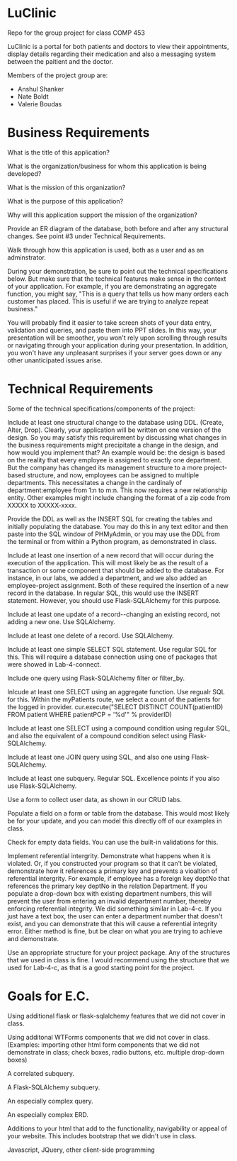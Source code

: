 # LuClinic

Repo for the group project for class COMP 453

LuClinic is a portal for both patients and doctors to view their appointments, display details regarding their medication and also a messaging system between the paitient and the doctor.

Members of the project group are:

- Anshul Shanker
- Nate Boldt
- Valerie Boudas



# Business Requirements

What is the title of this application?

What is the organization/business for whom this application is being developed?

What is the mission of this organization? 

What is the purpose of this application?

Why will this application support the mission of the organization?

Provide an ER diagram of the database, both before and after any structural changes.  See point #3 under Technical Requirements.

Walk through how this application is used, both as a user and as an adminstrator.

During your demonstration, be sure to point out the technical specifications below. But make sure that the technical features make sense in the context of your application.  For example, if you are demonstrating an aggregate function, you might say, "This is a query that tells us how many orders each customer has placed.  This is useful if we are trying to analyze repeat business."

You will probably find it easier to take screen shots of your data entry, validation and queries, and paste them into PPT slides.  In this way, your presentation will be smoother, you won't rely upon scrolling through results or navigating through your application during your presentation.  In addition, you won't have any unpleasant surprises if your server goes down or any other unanticipated issues arise.


# Technical Requirements
Some of the technical specifications/components of the project:

Include at least one structural change to the database using DDL.  (Create, Alter, Drop). Clearly, your application will be written on one version of the design.  So you may satisfy this requirement by discussing what changes in the business requirements might precipitate a change in the design, and how would you implement that?  An example would be:  the design is based on the reality that every employee is assigned to exactly one department.  But the company has changed its management structure to a more project-based structure, and now, employees can be assigned to multiple departments.  This necessitates a change in the cardinaly of department:employee from 1:n to m:n.  This now requires a new relationship entity.  Other examples might include changing the format of a zip code from XXXXX to XXXXX-xxxx.  

Provide the DDL as well as the INSERT SQL for creating the tables and initially populating the database.  You may do this in any text editor and then paste into the SQL window of PHMyAdmin, or you may use the DDL from the terminal or from within a Python program, as demonstrated in class.

Include at least one insertion of a new record that will occur during the execution of the application.  This will most likely be as the result of a transaction or some component that should be added to the database.  For instance, in our labs, we added a department, and we also added an employee-project assignment.  Both of these required the insertion of a new record in the database.  In regular SQL, this would use the INSERT statement.  However, you should use Flask-SQLAlchemy for this purpose.

Include at least one update of a record--changing an existing record, not adding a new one.  Use SQLAlchemy.

Include at least one delete of a record.  Use SQLAlchemy.

Include at least one simple SELECT SQL statement.  Use regular SQL for this.  This will require a database connection using one of packages that were showed in Lab-4-connect.

Include one query using Flask-SQLAlchemy filter or filter_by.

Inlcude at least one SELECT using an aggregate function.  Use regualr SQL for this.
  Within the myPatients route, we select a count of the patients for the logged in provider. 
  cur.execute("SELECT DISTINCT COUNT(patientID) FROM patient WHERE patientPCP = '%d'" % providerID)

Include at least one SELECT using a compound condition using regular SQL, and also the equivalent of a compound condition select using Flask-SQLAlchemy.

Include at least one JOIN query using SQL, and also one using Flask-SQLAlchemy.

Include at least one subquery.  Regular SQL.  Excellence points if you also use Flask-SQLAlchemy.

Use a form to collect user data, as shown in our CRUD labs.

Populate a field on a form or table from the database.  This would most likely be for your update, and you can model this directly off of our examples in class.

Check for empty data fields. You can use the built-in validations for this.

Implement referential intergrity.  Demonstrate what happens when it is violated. Or, if you constructed your program so that it can't be violated, demonstrate how it references a primary key and prevents a vioaltion of referential intergrity.  For example, if employee has a foreign key deptNo that references the primary key deptNo in the relation Department.  If you populate a drop-down box with existing department numbers, this will prevent the user from entering an invalid department number, thereby enforcing referential integrity.  We did something similar in Lab-4-c.  If you just have a text box, the user can enter a department number that doesn't exist, and you can demonstrate that this will cause a referential integrity error.  Either method is fine, but be clear on what you are trying to achieve and demonstrate.

Use an appropriate structure for your project package.  Any of the structures that we used in class is fine.  I would recommend using the structure that we used for Lab-4-c, as that is a good starting point for the project.

# Goals for E.C.

Using additional flask or flask-sqlalchemy features that we did not cover in class.

Using additonal WTForms components that we did not cover in class. (Examples:  importing other html form components that we did not demonstrate in class; check boxes, radio buttons, etc. multiple drop-down boxes)

A correlated subquery.

A Flask-SQLAlchemy subquery.

An especially complex query.

An especially complex ERD.

Additions to your html that add to the functionality, navigability or appeal of your website.  This includes bootstrap that we didn't use in class.

Javascript, JQuery, other client-side programming
